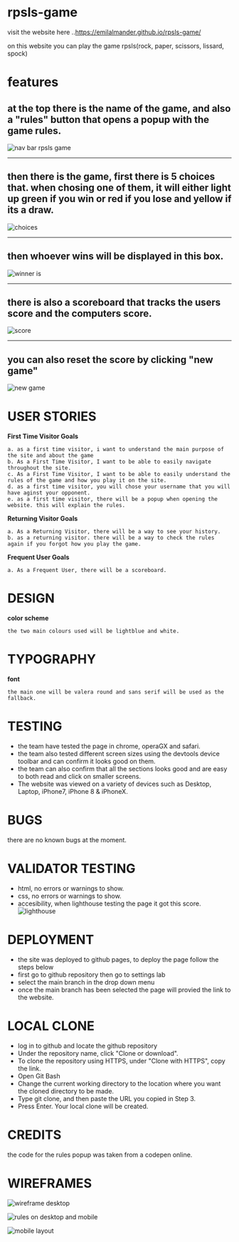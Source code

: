 # rpsls-game

visit the website here ..https://emilalmander.github.io/rpsls-game/

on this website you can play the game rpsls(rock, paper, scissors, lissard, spock)

# features 

## at the top there is the name of the game, and also a "rules" button that opens a popup with the game rules.
![nav bar rpsls game](https://user-images.githubusercontent.com/47448917/230877763-b22468b8-f347-4e2e-8040-bf62c4d16276.PNG)

***

## then there is the game, first there is 5 choices that. when chosing one of them, it will either light up green if you win or red if you lose and yellow if its a draw. 
![choices](https://user-images.githubusercontent.com/47448917/230878289-9c2aa281-a683-4cfc-9c10-f267e3d7c189.PNG)

***
## then whoever wins will be displayed in this box. 
![winner is](https://user-images.githubusercontent.com/47448917/230878822-afc48421-fdaa-4fb6-801b-3a477db6888b.PNG)


***

## there is also a scoreboard that tracks the users score and the computers score. 
![score](https://user-images.githubusercontent.com/47448917/230878585-4836cdca-27a1-4787-b132-2f3f378ced46.PNG)

***
## you can also reset the score by clicking "new game"
![new game](https://user-images.githubusercontent.com/47448917/230878685-7412ce24-8f4f-4d3d-b1ad-a2d5e2c304f9.PNG)








# USER STORIES

**First Time Visitor Goals**

    a. as a first time visitor, i want to understand the main purpose of the site and about the game
    b. As a First Time Visitor, I want to be able to easily navigate throughout the site.
    c. As a First Time Visitor, I want to be able to easily understand the rules of the game and how you play it on the site.
    d. as a first time visitor, you will chose your username that you will have aginst your opponent.
    e. as a first time visitor, there will be a popup when opening the website. this will explain the rules. 

**Returning Visitor Goals**

    a. As a Returning Visitor, there will be a way to see your history. 
    b. as a returning visitor. there will be a way to check the rules again if you forgot how you play the game.

**Frequent User Goals**

    a. As a Frequent User, there will be a scoreboard.


# DESIGN
**color scheme**

    the two main colours used will be lightblue and white.

# TYPOGRAPHY
**font**

    the main one will be valera round and sans serif will be used as the fallback. 
    
# TESTING
* the team have tested the page in chrome, operaGX and safari.
* the team also tested different screen sizes using the devtools device toolbar and can confirm it looks good on them.
* the team can also confirm that all the sections looks good and are easy to both read and click on smaller screens.
* The website was viewed on a variety of devices such as Desktop, Laptop, iPhone7, iPhone 8 & iPhoneX.

# BUGS
there are no known bugs at the moment.

# VALIDATOR TESTING
* html, no errors or warnings to show.
* css, no errors or warnings to show.
* accesibility, when lighthouse testing the page it got this score.
![lighthouse](https://user-images.githubusercontent.com/47448917/230879505-8c5bd3cb-f43d-484e-bf8f-a7b97c0459ce.PNG)

# DEPLOYMENT
* the site was deployed to github pages, to deploy the page follow the steps below
* first go to github repository then go to settings lab
* select the main branch in the drop down menu
* once the main branch has been selected the page will provied the link to the website.

# LOCAL CLONE
* log in to github and locate the github repository
* Under the repository name, click "Clone or download".
* To clone the repository using HTTPS, under "Clone with HTTPS", copy the link.
* Open Git Bash
* Change the current working directory to the location where you want the cloned directory to be made.
* Type git clone, and then paste the URL you copied in Step 3.
* Press Enter. Your local clone will be created.

# CREDITS 

the code for the rules popup was taken from a codepen online. 









# WIREFRAMES 
![wireframe desktop](https://user-images.githubusercontent.com/47448917/230880819-0b89c4d9-6bf6-4c28-861d-26a1aea6220b.PNG)

![rules on desktop and mobile](https://user-images.githubusercontent.com/47448917/230880931-37b9f2c0-3e18-4984-ab87-613405e37e3c.PNG)

![mobile layout](https://user-images.githubusercontent.com/47448917/230881038-daf3df0d-62dd-46e8-a0e9-35758f3f35fd.PNG)


